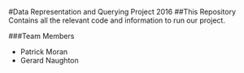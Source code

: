 #Data Representation and Querying Project 2016
##This Repository Contains all the relevant code and information to run our project.

###Team Members
* Patrick Moran
* Gerard Naughton
